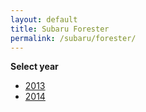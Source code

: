 ```yaml
---
layout: default
title: Subaru Forester
permalink: /subaru/forester/
---
```

**Select year**

- [2013](/subaru/forester/2013/)
- [2014](/subaru/forester/2014/)